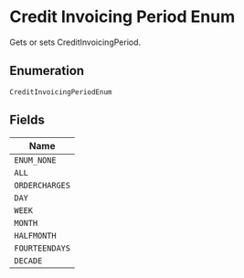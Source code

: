 
# Credit Invoicing Period Enum

Gets or sets CreditInvoicingPeriod.

## Enumeration

`CreditInvoicingPeriodEnum`

## Fields

| Name |
|  --- |
| `ENUM_NONE` |
| `ALL` |
| `ORDERCHARGES` |
| `DAY` |
| `WEEK` |
| `MONTH` |
| `HALFMONTH` |
| `FOURTEENDAYS` |
| `DECADE` |

